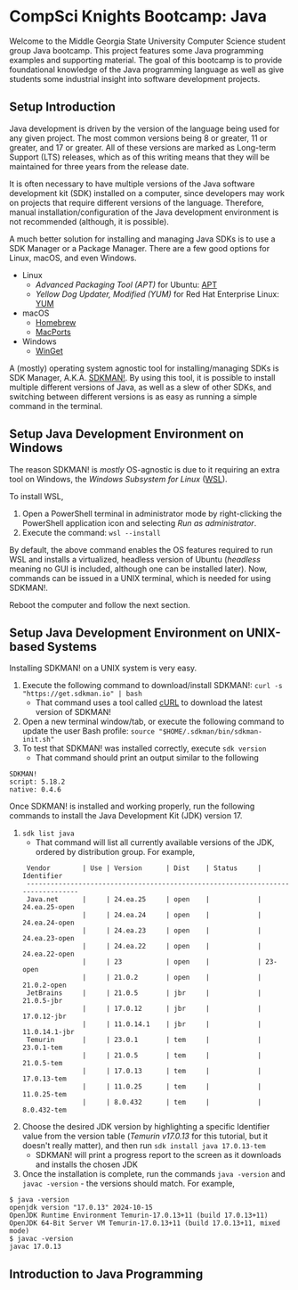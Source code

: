 # CompSci Knights Bootcamp: Java

Welcome to the Middle Georgia State University Computer Science student group Java bootcamp.
This project features some Java programming examples and supporting material. The goal of
this bootcamp is to provide foundational knowledge of the Java programming language as well
as give students some industrial insight into software development projects.

## Setup Introduction

Java development is driven by the version of the language being used for any given project. The most common versions
being 8 or greater, 11 or greater, and 17 or greater. All of these versions are marked as Long-term Support (LTS)
releases, which as of this writing means that they will be maintained for three years from the release date.

It is often necessary to have multiple versions of the Java software development kit (SDK) installed on a computer,
since developers may work on projects that require different versions of the language. Therefore, manual
installation/configuration of the Java development environment is not recommended (although, it is possible).

A much better solution for installing and managing Java SDKs is to use a SDK Manager or a Package Manager. There
are a few good options for Linux, macOS, and even Windows.

* Linux
    * _Advanced Packaging Tool (APT)_ for Ubuntu: [APT](https://ubuntu.com/server/docs/package-management)
    * _Yellow Dog Updater, Modified (YUM)_ for Red Hat Enterprise Linux: [YUM](https://www.redhat.com/en/blog/how-manage-packages)
* macOS
    * [Homebrew](https://brew.sh/)
    * [MacPorts](https://www.macports.org/)
* Windows
    * [WinGet](https://learn.microsoft.com/en-us/windows/package-manager/winget/)

A (mostly) operating system agnostic tool for installing/managing SDKs is SDK Manager, A.K.A. [SDKMAN!](https://sdkman.io/).
By using this tool, it is possible to install multiple different versions of Java, as well as a slew of other SDKs, and
switching between different versions is as easy as running a simple command in the terminal. 

## Setup Java Development Environment on Windows

The reason SDKMAN! is _mostly_ OS-agnostic is due to it requiring an extra tool on Windows, the _Windows Subsystem for Linux_
([WSL](https://learn.microsoft.com/en-us/windows/wsl/about)).

To install WSL,

1. Open a PowerShell terminal in administrator mode by right-clicking the PowerShell application
icon and selecting _Run as administrator_.
2. Execute the command: ```wsl --install```

By default, the above command enables the OS features required to run WSL and installs a virtualized, headless version of Ubuntu
(_headless_ meaning no GUI is included, although one can be installed later). Now, commands can be issued in a UNIX terminal,
which is needed for using SDKMAN!.

Reboot the computer and follow the next section.

## Setup Java Development Environment on UNIX-based Systems

Installing SDKMAN! on a UNIX system is very easy.

1. Execute the following command to download/install SDKMAN!: ```curl -s "https://get.sdkman.io" | bash```
    * That command uses a tool called [cURL](https://man7.org/linux/man-pages/man1/curl.1.html) to download the latest version of SDKMAN!
2. Open a new terminal window/tab, or execute the following command to update the user Bash profile: ```source "$HOME/.sdkman/bin/sdkman-init.sh"```
3. To test that SDKMAN! was installed correctly, execute ```sdk version```
    * That command should print an output similar to the following

```text
SDKMAN!
script: 5.18.2
native: 0.4.6
```

Once SDKMAN! is installed and working properly, run the following commands to install the Java Development Kit (JDK)
version 17.

1. ```sdk list java```
    * That command will list all currently available versions of the JDK, ordered by distribution group. For example,
    ```
     Vendor        | Use | Version      | Dist    | Status     | Identifier
     --------------------------------------------------------------------------------
     Java.net      |     | 24.ea.25     | open    |            | 24.ea.25-open       
                   |     | 24.ea.24     | open    |            | 24.ea.24-open       
                   |     | 24.ea.23     | open    |            | 24.ea.23-open       
                   |     | 24.ea.22     | open    |            | 24.ea.22-open       
                   |     | 23           | open    |            | 23-open             
                   |     | 21.0.2       | open    |            | 21.0.2-open
     JetBrains     |     | 21.0.5       | jbr     |            | 21.0.5-jbr          
                   |     | 17.0.12      | jbr     |            | 17.0.12-jbr         
                   |     | 11.0.14.1    | jbr     |            | 11.0.14.1-jbr
     Temurin       |     | 23.0.1       | tem     |            | 23.0.1-tem          
                   |     | 21.0.5       | tem     |            | 21.0.5-tem          
                   |     | 17.0.13      | tem     |            | 17.0.13-tem         
                   |     | 11.0.25      | tem     |            | 11.0.25-tem         
                   |     | 8.0.432      | tem     |            | 8.0.432-tem
    ```
2. Choose the desired JDK version by highlighting a specific Identifier value from the version table (_Temurin v17.0.13_ for this tutorial, but it doesn't really matter), and then run
`sdk install java 17.0.13-tem`
    * SDKMAN! will print a progress report to the screen as it downloads and installs the chosen JDK
3. Once the installation is complete, run the commands `java -version` and `javac -version` - the versions should match. For example,
```text
$ java -version
openjdk version "17.0.13" 2024-10-15
OpenJDK Runtime Environment Temurin-17.0.13+11 (build 17.0.13+11)
OpenJDK 64-Bit Server VM Temurin-17.0.13+11 (build 17.0.13+11, mixed mode)
$ javac -version
javac 17.0.13
```

## Introduction to Java Programming
